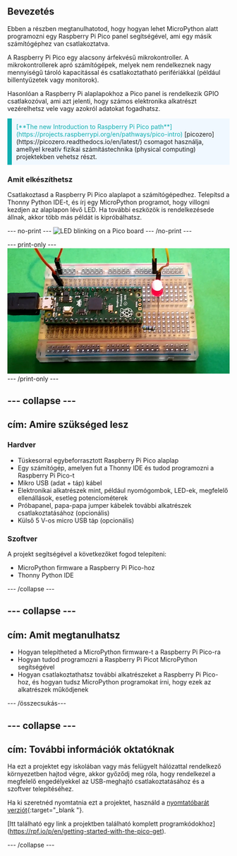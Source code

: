 ## Bevezetés

Ebben a részben megtanulhatotod, hogy hogyan lehet MicroPython alatt programozni egy Raspberry Pi Pico panel segítségével, ami egy másik számítógéphez van csatlakoztatva.

A Raspberry Pi Pico egy alacsony árfekvésű mikrokontroller. A mikrokontrollerek apró számítógépek, melyek nem rendelkeznek nagy mennyiségű tároló kapacitással és csatlakoztatható perifériákkal (például billentyűzetek vagy monitorok).

Hasonlóan a Raspberry Pi alaplapokhoz a Pico panel is rendelkezik GPIO csatlakozóval, ami azt jelenti, hogy számos elektronika alkatrészt vezérelhetsz vele vagy azokról adatokat fogadhatsz.

<p style="border-left: solid; border-width:10px; border-color: #0faeb0; background-color: aliceblue; padding: 10px;">
<span style="color: #0faeb0">[**The new Introduction to Raspberry Pi Pico path**](https://projects.raspberrypi.org/en/pathways/pico-intro)</span> [picozero](https://picozero.readthedocs.io/en/latest/) csomagot használja, amellyel kreatív fizikai számítástechnika (physical computing) projektekben vehetsz részt.
</p>

### Amit elkészíthetsz

Csatlakoztasd a Raspberry Pi Pico alaplapot a számítógépedhez. Telepítsd a Thonny Python IDE-t, és írj egy MicroPython programot, hogy villogni kezdjen az alaplapon lévő LED. Ha további eszközök is rendelkezésede állnak, akkor több más példát is kipróbálhatsz.

\--- no-print ---
![LED blinking on a Pico board](images/showcase.gif)
\--- /no-print ---

\--- print-only ---
![LED in the on position on a Pico board](images/showcase.png)
\--- /print-only ---

## --- collapse ---

## cím: Amire szükséged lesz

### Hardver

- Tüskesorral egybeforrasztott Raspberry Pi Pico alaplap
- Egy számítógép, amelyen fut a Thonny IDE és tudod programozni a Raspberry Pi Pico-t
- Mikro USB (adat + táp) kábel
- Elektronikai alkatrészek mint, például nyomógombok, LED-ek, megfelelő ellenállások, esetleg potenciométerek
- Próbapanel, papa-papa jumper kábelek további alkatrészek csatlakoztatásához (opcionális)
- Külső 5 V-os micro USB táp (opcionális)

### Szoftver

A projekt segítségével a következőket fogod telepíteni:

- MicroPython firmware a Raspberry Pi Pico-hoz
- Thonny Python IDE

\--- /collapse ---

## --- collapse ---

## cím: Amit megtanulhatsz

- Hogyan telepítheted a MicroPython firmware-t a Raspberry Pi Pico-ra
- Hogyan tudod programozni a Raspberry Pi Picot MicroPython segítségével
- Hogyan csatlakoztathatsz további alkatrészeket a Raspberry Pi Pico-hoz, és hogyan tudsz MicroPython programokat írni, hogy ezek az alkatrészek működjenek

\--- /összecsukás---

## --- collapse ---

## cím: További információk oktatóknak

Ha ezt a projektet egy iskolában vagy más felügyelt hálózattal rendelkező környezetben hajtod végre, akkor győződj meg róla, hogy rendelkezel a megfelelő engedélyekkel az USB-meghajtó csatlakoztatásához és a szoftver telepítéséhez.

Ha ki szeretnéd nyomtatnia ezt a projektet, használd a [nyomtatóbarát verziót](https://projects.raspberrypi.org/en/projects/getting-started-with-the-pico/print){:target="_blank "}.

[Itt található egy link a projektben található komplett programkódokhoz] (https://rpf.io/p/en/getting-started-with-the-pico-get).

\--- /collapse ---
